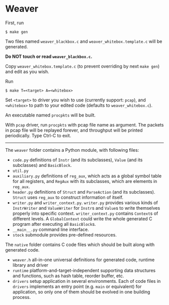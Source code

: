 # Weaver

First, run

```
$ make gen
```

Two files named `weaver_blackbox.c` and `weaver_whitebox.template.c` will be generated. 

**Do NOT touch or read `weaver_blackbox.c`.**

Copy `weaver_whitebox.template.c` (to prevent overriding by next `make gen`) and edit as you wish.

Run

```
$ make T=<target> A=<whitebox>
```

Set `<target>` to driver you wish to use (currently support: `pcap`), and `<whitebox>` to path to your 
edited code (defaults to `weaver_whitebox.c`).

An executable named `procpkts` will be built.

With `pcap` driver, run `procpkts` with pcap file name as argument. The packets in pcap file will be 
replayed forever, and throughput will be printed periodically. Type Ctrl-C to exit.

----

The `weaver` folder contains a Python module, with following files:
* `code.py` definitions of `Instr` (and its subclasses), `Value` (and its subclasses) and 
`BasicBlock`.
* `util.py`
* `auxiliary.py` definitions of `reg_aux`, which acts as a global symbol table for all registers, and 
`RegAux` with its subclasses, which are elements in `reg_aux`.
* `header.py` definitions of `Struct` and `ParseAction` (and its subclasses). `Struct` uses `reg_aux`
to construct information of itself.
* `writer.py` and `writer_context.py`. `writer.py` provides various kinds of `InstrWriter` and 
`ValueWriter` for `Instr`s and `Value`s to write themselves properly into specific context. 
`writer_context.py` contains `Context`s of different levels. A `GlobalContext` could write the whole
generated C program after executing all `BasicBlock`s.
* `__main__.py` command line interface.
* `stock` submodule provides pre-defined resources.

The `native` folder contains C code files which should be built along with generated code.
* `weaver.h` all-in-one universal definitions for generated code, runtime library and driver
* `runtime` platform-and-target-independent supporting data structures and functions, such as hash
table, reorder buffer, etc.
* `drivers` setup application in several environments. Each of code files in `drivers` implements an
entry point (e.g. `main` or equivalent) for application, so only one of them should be evolved in one
building process.